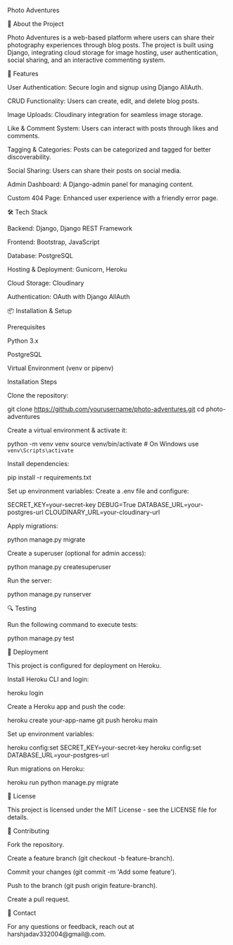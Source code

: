 
Photo Adventures

📸 About the Project

Photo Adventures is a web-based platform where users can share their photography experiences through blog posts. The project is built using Django, integrating cloud storage for image hosting, user authentication, social sharing, and an interactive commenting system.

🚀 Features

User Authentication: Secure login and signup using Django AllAuth.

CRUD Functionality: Users can create, edit, and delete blog posts.

Image Uploads: Cloudinary integration for seamless image storage.

Like & Comment System: Users can interact with posts through likes and comments.

Tagging & Categories: Posts can be categorized and tagged for better discoverability.

Social Sharing: Users can share their posts on social media.

Admin Dashboard: A Django-admin panel for managing content.

Custom 404 Page: Enhanced user experience with a friendly error page.

🛠️ Tech Stack

Backend: Django, Django REST Framework

Frontend: Bootstrap, JavaScript

Database: PostgreSQL

Hosting & Deployment: Gunicorn, Heroku

Cloud Storage: Cloudinary

Authentication: OAuth with Django AllAuth

📦 Installation & Setup

Prerequisites

Python 3.x

PostgreSQL

Virtual Environment (venv or pipenv)

Installation Steps

Clone the repository:

git clone https://github.com/yourusername/photo-adventures.git
cd photo-adventures

Create a virtual environment & activate it:

python -m venv venv
source venv/bin/activate  # On Windows use `venv\Scripts\activate`

Install dependencies:

pip install -r requirements.txt

Set up environment variables:
Create a .env file and configure:

SECRET_KEY=your-secret-key
DEBUG=True
DATABASE_URL=your-postgres-url
CLOUDINARY_URL=your-cloudinary-url

Apply migrations:

python manage.py migrate

Create a superuser (optional for admin access):

python manage.py createsuperuser

Run the server:

python manage.py runserver

🔍 Testing

Run the following command to execute tests:

python manage.py test

🚀 Deployment

This project is configured for deployment on Heroku.

Install Heroku CLI and login:

heroku login

Create a Heroku app and push the code:

heroku create your-app-name
git push heroku main

Set up environment variables:

heroku config:set SECRET_KEY=your-secret-key
heroku config:set DATABASE_URL=your-postgres-url

Run migrations on Heroku:

heroku run python manage.py migrate

📄 License

This project is licensed under the MIT License - see the LICENSE file for details.

🤝 Contributing

Fork the repository.

Create a feature branch (git checkout -b feature-branch).

Commit your changes (git commit -m 'Add some feature').

Push to the branch (git push origin feature-branch).

Create a pull request.

📧 Contact

For any questions or feedback, reach out at harshjadav332004@gmail@.com.

